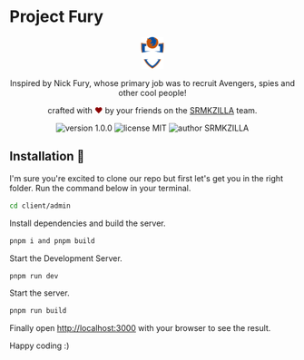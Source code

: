 # Project Fury

<div align="center">
  <img alt="SRMKZILLA Logo" src="public/SRMKZILLALogo.svg" height="56" />
</div>
<p align="center">
Inspired by Nick Fury, whose primary job was to recruit Avengers, spies and other cool people!
</p>
<p align="center">
crafted with <span style="color: #8b0000;">&hearts;</span> by your friends on the <a href="https://srmkzilla.net">SRMKZILLA</a> team.
</p>
<p align="center">
    <img src="https://img.shields.io/badge/version-1.0.0-yellowgreen" alt="version 1.0.0"/>
    <img src="https://img.shields.io/badge/license-MIT-brightgreen" alt="license MIT"/>
    <img src="https://img.shields.io/badge/author-SRMKZILLA-orange" alt="author SRMKZILLA"/>
</p>

## Installation 🔧

I'm sure you're excited to clone our repo but first let's get you in the right folder. Run the command below in your terminal.

```bash
cd client/admin
```

Install dependencies and build the server.

```bash
pnpm i and pnpm build
```

Start the Development Server.

```bash
pnpm run dev
```

Start the server.

```bash
pnpm run build
```

Finally open [http://localhost:3000](http://localhost:3000) with your browser to see the result.

Happy coding :)
